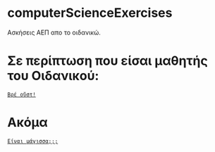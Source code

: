 # computerScienceExercises
Ασκήσεις ΑΕΠ απο το οιδανικώ.

# Σε περίπτωση που είσαι μαθητής του Οιδανικού:
[`Βρέ οὔστ!`](https://www.youtube.com/watch?v=9gro8LMubjU)

# Ακόμα
[`Είναι μάγισσα;;;`](https://www.youtube.com/watch?v=9gro8LMubjU)
